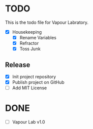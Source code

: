 # TODO

This is the todo file for Vapour Labratory.

- [X] Housekeeping
  - [x] Rename Variables
  - [x] Refractor
  - [x] Toss Junk

## Release
- [x] Init project repository
- [x] Publish project on GitHub
- [ ] Add MIT License

# DONE

- [ ] Vapour Lab v1.0
